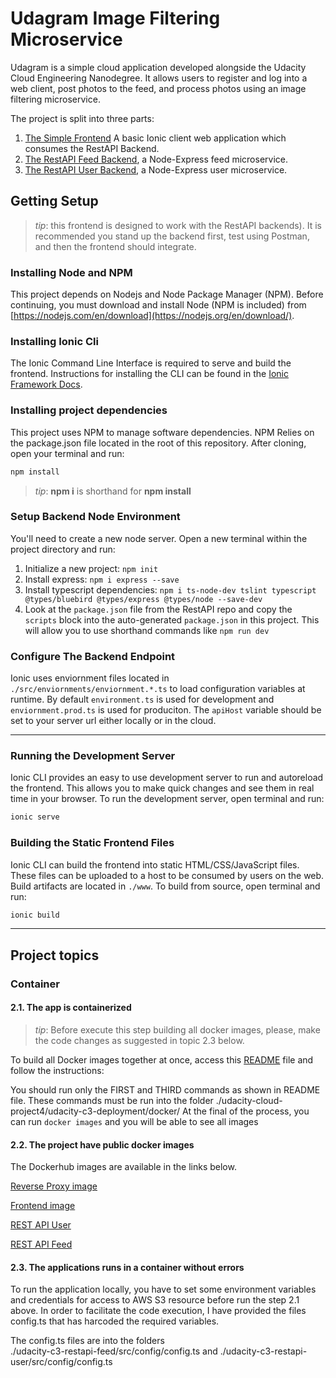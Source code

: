 # Udagram Image Filtering Microservice

Udagram is a simple cloud application developed alongside the Udacity Cloud Engineering Nanodegree. It allows users to register and log into a web client, post photos to the feed, and process photos using an image filtering microservice.

The project is split into three parts:
1. [The Simple Frontend](/udacity-c3-frontend)
A basic Ionic client web application which consumes the RestAPI Backend. 
2. [The RestAPI Feed Backend](/udacity-c3-restapi-feed), a Node-Express feed microservice.
3. [The RestAPI User Backend](/udacity-c3-restapi-user), a Node-Express user microservice.

## Getting Setup

> _tip_: this frontend is designed to work with the RestAPI backends). It is recommended you stand up the backend first, test using Postman, and then the frontend should integrate.

### Installing Node and NPM
This project depends on Nodejs and Node Package Manager (NPM). Before continuing, you must download and install Node (NPM is included) from [https://nodejs.com/en/download](https://nodejs.org/en/download/).

### Installing Ionic Cli
The Ionic Command Line Interface is required to serve and build the frontend. Instructions for installing the CLI can be found in the [Ionic Framework Docs](https://ionicframework.com/docs/installation/cli).

### Installing project dependencies

This project uses NPM to manage software dependencies. NPM Relies on the package.json file located in the root of this repository. After cloning, open your terminal and run:
```bash
npm install
```
>_tip_: **npm i** is shorthand for **npm install**

### Setup Backend Node Environment
You'll need to create a new node server. Open a new terminal within the project directory and run:
1. Initialize a new project: `npm init`
2. Install express: `npm i express --save`
3. Install typescript dependencies: `npm i ts-node-dev tslint typescript  @types/bluebird @types/express @types/node --save-dev`
4. Look at the `package.json` file from the RestAPI repo and copy the `scripts` block into the auto-generated `package.json` in this project. This will allow you to use shorthand commands like `npm run dev`


### Configure The Backend Endpoint
Ionic uses enviornment files located in `./src/enviornments/enviornment.*.ts` to load configuration variables at runtime. By default `environment.ts` is used for development and `enviornment.prod.ts` is used for produciton. The `apiHost` variable should be set to your server url either locally or in the cloud.

***
### Running the Development Server
Ionic CLI provides an easy to use development server to run and autoreload the frontend. This allows you to make quick changes and see them in real time in your browser. To run the development server, open terminal and run:

```bash
ionic serve
```

### Building the Static Frontend Files
Ionic CLI can build the frontend into static HTML/CSS/JavaScript files. These files can be uploaded to a host to be consumed by users on the web. Build artifacts are located in `./www`. To build from source, open terminal and run:
```bash
ionic build
```
***

## Project topics

### Container

#### 2.1. The app is containerized

> _tip_: Before execute this step building all docker images, please, make the code changes as suggested in topic 2.3 below.

To build all Docker images together at once, access this [README](https://github.com/fthiagomedeiros/udacity-cloud-project4/blob/master/udacity-c3-deployment/docker/README.md) file and follow the instructions:

You should run only the FIRST and THIRD commands as shown in README file. These commands must be run into the folder ./udacity-cloud-project4/udacity-c3-deployment/docker/
At the final of the process, you can run ```docker images``` and you will be able to see all images

#### 2.2. The project have public docker images

The Dockerhub images are available in the links below.

[Reverse Proxy image](https://hub.docker.com/r/fthiagomedeiros/reverseproxy) 

[Frontend image](https://hub.docker.com/r/fthiagomedeiros/udacity-frontend)

[REST API User](https://hub.docker.com/r/fthiagomedeiros/udacity-restapi-user)

[REST API Feed](https://hub.docker.com/r/fthiagomedeiros/udacity-restapi-feed)


#### 2.3. The applications runs in a container without errors

To run the application locally, you have to set some environment variables and credentials for access to AWS S3 resource before run the step 2.1 above.
In order to facilitate the code execution, I have provided the files config.ts that has harcoded the required variables. 

The config.ts files are into the folders  
./udacity-c3-restapi-feed/src/config/config.ts and 
./udacity-c3-restapi-user/src/config/config.ts
